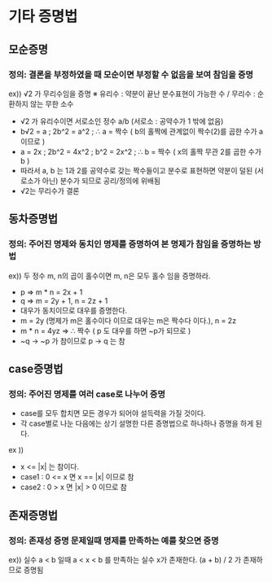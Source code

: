 # 기타 증명법

## 모순증명

### 정의: 결론을 부정하였을 때 모순이면 부정할 수 없음을 보여 참임을 증명

ex)) √2 가 무리수임을 증명
※ 유리수 : 약분이 끝난 분수표현이 가능한 수 / 무리수 : 순환하지 않는 무한 소수

- √2 가 유리수이면 서로소인 정수 a/b (서로소 : 공약수가 1 밖에 없음)
- b√2 = a ; 2b^2 = a^2 ; ∴ a = 짝수 ( b의 홀짝에 관계없이 짝수(2)를 곱한 수가 a이므로 )
- a = 2x ; 2b^2 = 4x^2 ; b^2 = 2x^2 ; ∴ b = 짝수 ( x의 홀짝 무관 2를 곱한 수가 b )
- 따라서 a, b 는 1과 2를 공약수로 갖는 짝수들이고 분수로 표현하면 약분이 덜된 (서로소가 아닌) 분수가 되므로 공리/정의에 위배됨
- √2는 무리수가 결론

## 동차증명법

### 정의: 주어진 명제와 동치인 명제를 증명하여 본 명제가 참임을 증명하는 방법

ex)) 두 정수 m, n의 곱이 홀수이면 m, n은 모두 홀수 임을 증명하라.
- p => m * n = 2x + 1
- q => m = 2y + 1, n = 2z + 1
- 대우가 동치이므로 대우를 증명한다.
- m = 2y (명제가 m은 홀수이다 이므로 대우는 m은 짝수다 이다.), n = 2z
- m * n = 4yz => ∴ 짝수 ( p 도 대우를 하면 ~p가 되므로 )
- ~q -> ~p 가 참이므로 p -> q 는 참

## case증명법

### 정의: 주어진 명제를 여러 case로 나누어 증명
- case를 모두 합치면 모든 경우가 되어야 설득력을 가질 것이다.
- 각 case별로 나눈 다음에는 상기 설명한 다른 증명법으로 하나하나 증명을 하게 된다.

ex )) 
- x <= |x| 는 참이다.
- case1 : 0 <= x 면 x == |x| 이므로 참
- case2 : 0 > x 면 |x| > 0 이므로 참

## 존재증명법

### 정의: 존재성 증명 문제일때 명제를 만족하는 예를 찾으면 증명

ex)) 실수 a < b 일때 a < x < b 를 만족하는 실수 x가 존재한다.
(a + b) / 2 가 존재하므로 증명됨





